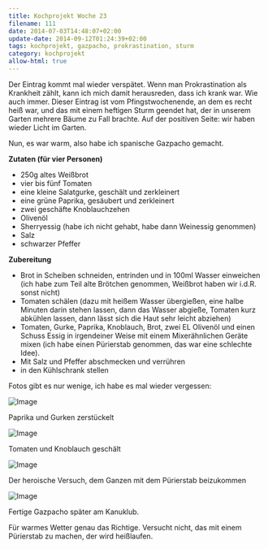 ```yaml
---
title: Kochprojekt Woche 23
filename: 111
date: 2014-07-03T14:48:07+02:00
update-date: 2014-09-12T01:24:39+02:00
tags: kochprojekt, gazpacho, prokrastination, sturm
category: kochprojekt
allow-html: true
---
```


<p>Der Eintrag kommt mal wieder verspätet. Wenn man Prokrastination als Krankheit zählt, kann ich mich damit herausreden, dass ich krank war. Wie auch immer. Dieser Eintrag ist vom Pfingstwochenende, an dem es recht heiß war, und das mit einem heftigen Sturm geendet hat, der in unserem Garten mehrere Bäume zu Fall brachte. Auf der positiven Seite: wir haben wieder Licht im Garten.</p>

<p>Nun, es war warm, also habe ich spanische Gazpacho gemacht.</p>

<p><strong>Zutaten (für vier Personen)</strong></p>

<ul>
<li>250g altes Weißbrot</li>

<li>vier bis fünf Tomaten</li>

<li>eine kleine Salatgurke, geschält und zerkleinert</li>

<li>eine grüne Paprika, gesäubert und zerkleinert</li>

<li>zwei geschäfte Knoblauchzehen</li>

<li>Olivenöl</li>

<li>Sherryessig (habe ich nicht gehabt, habe dann Weinessig genommen)</li>

<li>Salz</li>

<li>schwarzer Pfeffer</li>
</ul>

<p><strong>Zubereitung</strong></p>

<ul>
<li>Brot in Scheiben schneiden, entrinden und in 100ml Wasser einweichen (ich habe zum Teil alte Brötchen genommen, Weißbrot haben wir i.d.R. sonst nicht)</li>

<li>Tomaten schälen (dazu mit heißem Wasser übergießen, eine halbe Minuten darin stehen lassen, dann das Wasser abgieße, Tomaten kurz abkühlen lassen, dann lässt sich die Haut sehr leicht abziehen)</li>

<li>Tomaten, Gurke, Paprika, Knoblauch, Brot, zwei EL Olivenöl und einen Schuss Essig in irgendeiner Weise mit einem Mixerähnlichen Geräte mixen (ich habe einen Pürierstab genommen, das war eine schlechte Idee).</li>

<li>Mit Salz und Pfeffer abschmecken und verrühren</li>

<li>in den Kühlschrank stellen</li>
</ul>

<p>Fotos gibt es nur wenige, ich habe es mal wieder vergessen:</p>

<p><img src="/hosted_files/223/download" alt="Image"></p>

<p>Paprika und Gurken zerstückelt</p>

<p><img src="/hosted_files/224/download" alt="Image"></p>

<p>Tomaten und Knoblauch geschält</p>

<p><img src="/hosted_files/225/download" alt="Image"></p>

<p>Der heroische Versuch, dem Ganzen mit dem Pürierstab beizukommen</p>

<p><img src="/hosted_files/226/download" alt="Image"></p>

<p>Fertige Gazpacho später am Kanuklub.</p>

<p>Für warmes Wetter genau das Richtige. Versucht nicht, das mit einem Pürierstab zu machen, der wird heißlaufen.</p>


